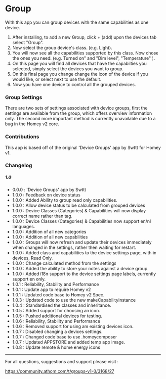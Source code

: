 
# Group

With this app you can group devices with the same capabilities as one device.

1. After installing, to add a new Group, click  + (add) upon the devices tab select "Group".
2. Now select the group device's class. (e.g. Light).
3. You will now see all the capabilities supported by this class. Now chose the ones you need. (e.g. Turned on" and "Dim level", "Temperature" ).
4. On this page you will find all devices that have the capabilties you selected, simply select the devices you want to group.
5. On this final page you change change the icon of the device if you would like, or select next to use the default.
6. Now you have one device to control all the grouped devices.

### Group Settings

There are two sets of settings associated with device groups, first the settings are available from the group, which offers overview information only.
The second more important method is currently unavailable due to a bug in the Homey v2 core.

### Contributions

This app is based off of the original 'Device Groups' app by Swttt for Homey v1.

### Changelog

##### 1.0

- 0.0.0 : 'Device Groups' app by Swttt
- 1.0.0 : Feedback on device status
- 1.0.0 : Added Ability to group read only capabilities.
- 1.0.0 : Allow device status to be calculated from grouped devices
- 1.0.0 : Device Classes (Categories) & Capabilities will now display correct name rather than tag.
- 1.0.0 : Device Classes (Categories) & Capabilities now support en/nl languages.
- 1.0.0 : Addition of all new categories
- 1.0.0 : Addition of all new capabilities
- 1.0.0 : Groups will now refresh and update their devices immediately when changed in the settings, rather then waiting for  restart.
- 1.0.0 : Added class and capabilities to the device settings page, with in devices, Read Only.
- 1.0.0 : Change calculated method from the settings
- 1.0.0 : Added the ability to store your notes against a device group.
- 1.0.0 : Added i18n support to the device settings page labels, currently support en only.
- 1.0.1 : Reliability, Stability and Performance
- 1.0.1 : Update app to require Homey v2
- 1.0.1 : Updated code base to Homey v2 Spec.
- 1.0.3 : Updated code to use the new makeCapabilityInstance
- 1.0.4 : Standardised the classes and inheritance.
- 1.0.5 : Added support for choosing an icon.
- 1.0.5 : Pushed additional devices for testing.
- 1.0.6 : Reliability, Stability and Performance
- 1.0.6 : Removed support for using am existing devices icon.
- 1.0.7 : Disabled changing a devices settings.
- 1.0.7 : Changed code base to use .homeycomposer
- 1.0.7 : Updated APPSTORE and added temp app image.
- 1.0.8 : Update remote & home energy icons

---

For all questions, suggestions and support please visit :

https://community.athom.com/t/groups-v1-0/3168/27